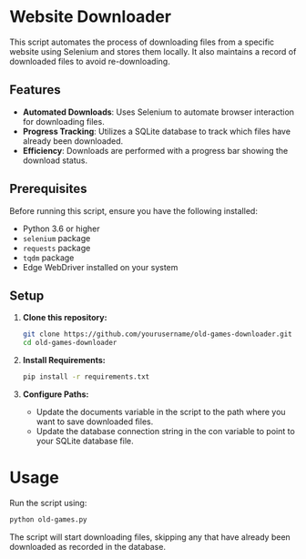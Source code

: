 # Website Downloader

This script automates the process of downloading files from a specific website using Selenium and stores them locally. It also maintains a record of downloaded files to avoid re-downloading.

## Features

- **Automated Downloads**: Uses Selenium to automate browser interaction for downloading files.
- **Progress Tracking**: Utilizes a SQLite database to track which files have already been downloaded.
- **Efficiency**: Downloads are performed with a progress bar showing the download status.

## Prerequisites

Before running this script, ensure you have the following installed:
- Python 3.6 or higher
- `selenium` package
- `requests` package
- `tqdm` package
- Edge WebDriver installed on your system

## Setup

1. **Clone this repository:**
   ```bash
   git clone https://github.com/yourusername/old-games-downloader.git
   cd old-games-downloader
   ```
   
2. **Install Requirements:**
   ```bash
   pip install -r requirements.txt
   ```

3. **Configure Paths:**
   * Update the documents variable in the script to the path where you want to save downloaded files.
   * Update the database connection string in the con variable to point to your SQLite database file.

# Usage
Run the script using:
```bash
python old-games.py
```
The script will start downloading files, skipping any that have already been downloaded as recorded in the database.

